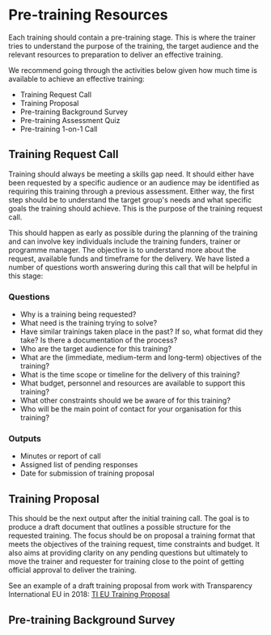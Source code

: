 # Pre-training Resources
Each training should contain a pre-training stage. This is where the trainer tries to understand the purpose of the training, the target audience and the relevant resources to preparation to deliver an effective training.

We recommend going through the activities below given how much time is available to achieve an effective training:
+ Training Request Call
+ Training Proposal
+ Pre-training Background Survey
+ Pre-training Assessment Quiz
+ Pre-training 1-on-1 Call

## Training Request Call
Training should always be meeting a skills gap need. It should either have been requested by a specific audience or an audience may be identified as requiring this training through a previous assessment. Either way, the first step should be to understand the target group's needs and what specific goals the training should achieve. This is the purpose of the training request call.

This should happen as early as possible during the planning of the training and can involve key individuals include the training funders, trainer or programme manager. The objective is to understand more about the request, available funds and timeframe for the delivery.  We have listed a number of questions worth answering during this call that will be helpful in this stage:

### Questions
+ Why is a training being requested?
+ What need is the training trying to solve?
+ Have similar trainings taken place in the past? If so, what format did they take? Is there a documentation of the process?
+ Who are the target audience for this training?
+ What are the (immediate, medium-term and long-term) objectives of the training?
+ What is the time scope or timeline for the delivery of this training?
+ What budget, personnel and resources are available to support this training?
+ What other constraints should we be aware of for this training?
+ Who will be the main point of contact for your organisation for this training?

### Outputs
+ Minutes or report of call
+ Assigned list of pending responses
+ Date for submission of training proposal

## Training Proposal
This should be the next output after the initial training call. The goal is to produce a draft document that outlines a possible structure for the requested training. The focus should be on proposal a training format that meets the objectives of the training request, time constraints and budget. It also aims at providing clarity on any pending questions but ultimately to move the trainer and requester for training close to the point of getting official approval to deliver the training.

See an example of a draft training proposal from work with Transparency International EU in 2018: [TI EU Training Proposal](/ti_training_proposal)


## Pre-training Background Survey